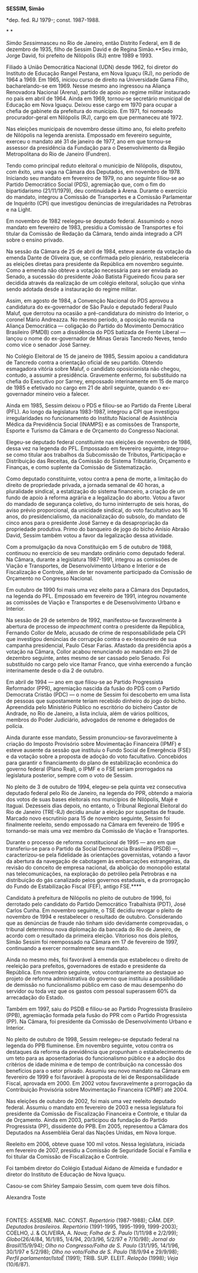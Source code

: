 **SESSIM, Simão**

\*dep. fed. RJ 1979-; const. 1987-1988.

* *

*Simão Sessim*nasceu no Rio de Janeiro, então Distrito Federal, em 8 de
dezembro de 1935, filho de Sessim David e de Regina Simão.**Seu irmão,
Jorge David, foi prefeito de Nilópolis (RJ) entre 1989 e 1993.

Filiado à União Democrática Nacional (UDN) desde 1962, foi diretor do
Instituto de Educação Rangel Pestana, em Nova Iguaçu (RJ), no período de
1964 a 1969. Em 1965, iniciou curso de direito na Universidade Gama
Filho, bacharelando-se em 1969. Nesse mesmo ano ingressou na Aliança
Renovadora Nacional (Arena), partido de apoio ao regime militar
instaurado no país em abril de 1964. Ainda em 1969, tornou-se secretário
municipal de Educação em Nova Iguaçu. Deixou esse cargo em 1970 para
ocupar a chefia de gabinete da prefeitura do município. Em 1971, foi
nomeado procurador-geral em Nilópolis (RJ), cargo em que permaneceu até
1972.

Nas eleições municipais de novembro desse último ano, foi eleito
prefeito de Nilópolis na legenda arenista. Empossado em fevereiro
seguinte, exerceu o mandato até 31 de janeiro de 1977, ano em que
tornou-se assessor da presidência da Fundação para o Desenvolvimento da
Região Metropolitana do Rio de Janeiro (Fundren).

Tendo como principal reduto eleitoral o município de Nilópolis,
disputou, com êxito, uma vaga na Câmara dos Deputados, em novembro de
1978. Iniciando seu mandato em fevereiro de 1979, no ano seguinte
filiou-se ao Partido Democrático Social (PDS), agremiação que, com o fim
do bipartidarismo (21/11/1979), deu continuidade à Arena. Durante o
exercício do mandato, integrou a Comissão de Transportes e a Comissão
Parlamentar de Inquérito (CPI) que investigou denúncias de
irregularidades na Petrobras e na Light.

Em novembro de 1982 reelegeu-se deputado federal. Assumindo o novo
mandato em fevereiro de 1983, presidiu a Comissão de Transportes e foi
titular da Comissão de Redação da Câmara, tendo ainda integrado a CPI
sobre o ensino privado.

Na sessão da Câmara de 25 de abril de 1984, esteve ausente da votação da
emenda Dante de Oliveira que, se confirmada pelo plenário,
restabeleceria as eleições diretas para presidente da República em
novembro seguinte. Como a emenda não obteve a votação necessária para
ser enviada ao Senado, a sucessão do presidente João Batista Figueiredo
ficou para ser decidida através da realização de um colégio eleitoral,
solução que vinha sendo adotada desde a instauração do regime militar.

Assim, em agosto de 1984, a Convenção Nacional do PDS aprovou a
candidatura do ex-governador de São Paulo e deputado federal Paulo
Maluf, que derrotou na ocasião a pré-candidatura do ministro do
Interior, o coronel Mário Andreazza. No mesmo período, a oposição
reunida na Aliança Democrática — coligação do Partido do Movimento
Democrático Brasileiro (PMDB) com a dissidência do PDS batizada de
Frente Liberal — lançou o nome do ex-governador de Minas Gerais Tancredo
Neves, tendo como vice o senador José Sarney.

No Colégio Eleitoral de 15 de janeiro de 1985, Sessim apoiou a
candidatura de Tancredo contra a orientação oficial de seu partido.
Obtendo esmagadora vitória sobre Maluf, o candidato oposicionista não
chegou, contudo, a assumir a presidência. Gravemente enfermo, foi
substituído na chefia do Executivo por Sarney, empossado interinamente
em 15 de março de 1985 e efetivado no cargo em 21 de abril seguinte,
quando o ex-governador mineiro veio a falecer.

Ainda em 1985, Sessim deixou o PDS e filiou-se ao Partido da Frente
Liberal (PFL). Ao longo da legislatura 1983-1987, integrou a CPI que
investigou irregularidades no funcionamento do Instituto Nacional de
Assistência Médica da Previdência Social (INAMPS) e as comissões de
Transporte, Esporte e Turismo da Câmara e de Orçamento do Congresso
Nacional.

Elegeu-se deputado federal constituinte nas eleições de novembro de
1986, dessa vez na legenda do PFL. Empossado em fevereiro seguinte,
integrou-se como titular aos trabalhos da Subcomissão de Tributos,
Participação e Distribuição das Receitas, da Comissão do Sistema
Tributário, Orçamento e Finanças, e como suplente da Comissão de
Sistematização.

Como deputado constituinte, votou contra a pena de morte, a limitação do
direito de propriedade privada, a jornada semanal de 40 horas, a
pluralidade sindical, a estatização do sistema financeiro, a criação de
um fundo de apoio à reforma agrária e a legalização do aborto. Votou a
favor do mandado de segurança coletivo, do turno ininterrupto de seis
horas, do aviso prévio proporcional, da unicidade sindical, do voto
facultativo aos 16 anos, do presidencialismo, da nacionalização do
subsolo, do mandato de cinco anos para o presidente José Sarney e da
desapropriação da propriedade produtiva. Primo do banqueiro de jogo do
bicho Anísio Abraão David, Sessim também votou a favor da legalização
dessa atividade.

Com a promulgação da nova Constituição em 5 de outubro de 1988,
continuou no exercício de seu mandato ordinário como deputado federal.
Na Câmara, durante a legislatura 1987-1991, integrou as comissões de
Viação e Transportes, de Desenvolvimento Urbano e Interior e de
Fiscalização e Controle, além de ter novamente participado da Comissão
de Orçamento no Congresso Nacional.

Em outubro de 1990 foi mais uma vez eleito para a Câmara dos Deputados,
na legenda do PFL. Empossado em fevereiro de 1991, integrou novamente as
comissões de Viação e Transportes e de Desenvolvimento Urbano e
Interior.

Na sessão de 29 de setembro de 1992, manifestou-se favoravelmente à
abertura de processo de *impeachment* contra o presidente da República,
Fernando Collor de Melo, acusado de crime de responsabilidade pela CPI
que investigou denúncias de corrupção contra o ex-tesoureiro de sua
campanha presidencial, Paulo César Farias. Afastado da presidência após
a votação na Câmara, Collor acabou renunciando ao mandato em 29 de
dezembro seguinte, antes mesmo de ser cassado pelo Senado. Foi
substituído no cargo pelo vice Itamar Franco, que vinha exercendo a
função interinamente desde o dia 2 de outubro.

Em abril de 1994 — ano em que filiou-se ao Partido Progressista
Reformador (PPR), agremiação nascida da fusão do PDS com o Partido
Democrata Cristão (PDC) — o nome de Sessim foi descoberto em uma lista
de pessoas que supostamente teriam recebido dinheiro do jogo do bicho.
Apreendida pelo Ministério Público no escritório do bicheiro Castor de
Andrade, no Rio de Janeiro, a lista incluía, além de vários políticos,
membros do Poder Judiciário, advogados de renome e delegados de polícia.

Ainda durante esse mandato, Sessim pronunciou-se favoravelmente à
criação do Imposto Provisório sobre Movimentação Financeira (IPMF) e
esteve ausente da sessão que instituiu o Fundo Social de Emergência
(FSE) e da votação sobre a proposta de adoção do voto facultativo.
Concebidos para garantir o financiamento do plano de estabilização
econômica do governo federal (Plano Real), o IPMF e o FSE seriam
prorrogados na legislatura posterior, sempre com o voto de Sessim.

No pleito de 3 de outubro de 1994, elegeu-se pela quinta vez consecutiva
deputado federal pelo Rio de Janeiro, na legenda do PPR, obtendo a
maioria dos votos de suas bases eleitorais nos municípios de Nilópolis,
Majé e Itaguaí. Dezesseis dias depois, no entanto, o Tribunal Regional
Eleitoral do Rio de Janeiro (TRE-RJ) decidiu anular a eleição por
suspeitas de fraude. Marcado novo escrutínio para 15 de novembro
seguinte, Sessim foi finalmente reeleito, sendo empossado na Câmara em
fevereiro de 1995 e tornando-se mais uma vez membro da Comissão de
Viação e Transportes.

Durante o processo de reforma constitucional de 1995 — ano em que
transferiu-se para o Partido da Social Democracia Brasileira (PSDB) —,
caracterizou-se pela fidelidade às orientações governistas, votando a
favor da abertura da navegação de cabotagem às embarcações estrangeiras,
da revisão do conceito de empresa nacional, da abolição do monopólio
estatal nas telecomunicações, na exploração do petróleo pela Petrobras e
na distribuição do gás canalizado pelos governos estaduais, e da
prorrogação do Fundo de Estabilização Fiscal (FEF), antigo FSE.****

Candidato à prefeitura de Nilópolis no pleito de outubro de 1996, foi
derrotado pelo candidato do Partido Democrático Trabalhista (PDT), José
Carlos Cunha. Em novembro seguinte, o TSE decidiu revogar o pleito de
novembro de 1994 e restabelecer o resultado de outubro. Considerando que
as denúncias de fraude não tinham sido devidamente comprovadas, o
tribunal determinou nova diplomação da bancada do Rio de Janeiro, de
acordo com o resultado da primeira eleição. Vitorioso nos dois pleitos,
Simão Sessim foi reempossado na Câmara em 17 de fevereiro de 1997,
continuando a exercer normalmente seu mandato.

Ainda no mesmo mês, foi favorável à emenda que estabeleceu o direito de
reeleição para prefeitos, governadores de estado e presidente da
República. Em novembro seguinte, votou contrariamente ao destaque ao
projeto de reforma administrativa do governo que instituiu a
possibilidade de demissão no funcionalismo público em caso de mau
desempenho do servidor ou toda vez que os gastos com pessoal superassem
60% da arrecadação do Estado.

Também em 1997, saiu do PSDB e filiou-se ao Partido Progressista
Brasileiro (PPB), agremiação formada pela fusão do PPR com o Partido
Progressista (PP). Na Câmara, foi presidente da Comissão de
Desenvolvimento Urbano e Interior.

No pleito de outubro de 1998, Sessim reelegeu-se deputado federal na
legenda do PPB fluminense. Em novembro seguinte, votou contra os
destaques da reforma da previdência que propunham o estabelecimento de
um teto para as aposentadorias do funcionalismo público e a adoção dos
critérios de idade mínima e de tempo de contribuição na concessão dos
benefícios para o setor privado. Assumiu seu novo mandato na Câmara em
fevereiro de 1999 e foi favorável à proposta de lei de Responsabilidade
Fiscal, aprovada em 2000. Em 2002 votou favoravelmente a prorrogação da
Contribuição Provisória sobre Movimentação Financeira (CPMF) até 2004.

Nas eleições de outubro de 2002, foi mais uma vez reeleito deputado
federal. Assumiu o mandato em fevereiro de 2003 e nessa legislatura foi
presidente da Comissão de Fiscalização Financeira e Controle, e titular
da de Orçamento. Ainda em 2003, participou da fundação do Partido
Progressista (PP), dissidente do PPB. Em 2005, representou a Câmara dos
Deputados na Assembléia Geral das Nações Unidas, em Nova Iorque.

Reeleito em 2006, obteve quase 100 mil votos. Nessa legislatura,
iniciada em fevereiro de 2007, presidiu a Comissão de Seguridade Social
e Família e foi titular da Comissão de Fiscalização e Controle.

Foi também diretor do Colégio Estadual Aidano de Almeida e fundador e
diretor do Instituto de Educação de Nova Iguaçu.

Casou-se com Shirley Sampaio Sessim, com quem teve dois filhos.

Alexandra Toste

 

FONTES: ASSEMB. NAC. CONST. *Repertório* (1987-1988); CÂM. DEP.
*Deputados brasileiros. Repertório* (1991-1995, 1995-1999, 1999-2003);
COELHO, J. & OLIVEIRA, A. *Nova*; *Folha de S. Paulo* (1/11/98 e
2/2/99); *Globo*(26/4/84, 16/1/85, 1/4/94, 20/3/96, 5/2/97 e 7/10/98);
*Jornal do Brasil*(15/9/94); *Olho no Congresso/Folha de S. Paulo*
(31/1/95, 14/1/96, 30/1/97 e 5/2/98); *Olho no voto/Folha de S. Paulo*
(18/9/94 e 29/9/98); *Perfil parlamentar/IstoÉ* (1991); TRIB. SUP.
ELEIT. *Relação* (1998); *Veja* (10/6/87).
